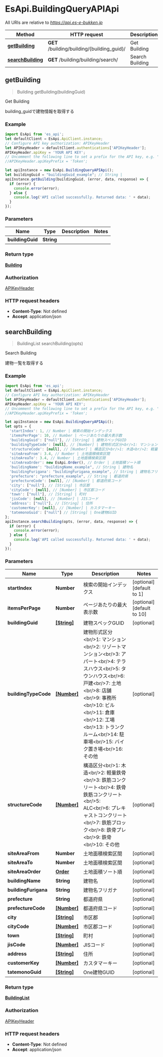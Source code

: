 # EsApi.BuildingQueryAPIApi

All URIs are relative to *https://api.es-e-bukken.jp*

Method | HTTP request | Description
------------- | ------------- | -------------
[**getBuilding**](BuildingQueryAPIApi.md#getBuilding) | **GET** /building/building/{building_guid}/ | Get Building
[**searchBuilding**](BuildingQueryAPIApi.md#searchBuilding) | **GET** /building/building/search/ | Search Building



## getBuilding

> Building getBuilding(buildingGuid)

Get Building

building_guidで建物情報を取得する

### Example

```javascript
import EsApi from 'es_api';
let defaultClient = EsApi.ApiClient.instance;
// Configure API key authorization: APIKeyHeader
let APIKeyHeader = defaultClient.authentications['APIKeyHeader'];
APIKeyHeader.apiKey = 'YOUR API KEY';
// Uncomment the following line to set a prefix for the API key, e.g. "Token" (defaults to null)
//APIKeyHeader.apiKeyPrefix = 'Token';

let apiInstance = new EsApi.BuildingQueryAPIApi();
let buildingGuid = "buildingGuid_example"; // String | 
apiInstance.getBuilding(buildingGuid, (error, data, response) => {
  if (error) {
    console.error(error);
  } else {
    console.log('API called successfully. Returned data: ' + data);
  }
});
```

### Parameters


Name | Type | Description  | Notes
------------- | ------------- | ------------- | -------------
 **buildingGuid** | **String**|  | 

### Return type

[**Building**](Building.md)

### Authorization

[APIKeyHeader](../README.md#APIKeyHeader)

### HTTP request headers

- **Content-Type**: Not defined
- **Accept**: application/json


## searchBuilding

> BuildingList searchBuilding(opts)

Search Building

建物一覧を取得する

### Example

```javascript
import EsApi from 'es_api';
let defaultClient = EsApi.ApiClient.instance;
// Configure API key authorization: APIKeyHeader
let APIKeyHeader = defaultClient.authentications['APIKeyHeader'];
APIKeyHeader.apiKey = 'YOUR API KEY';
// Uncomment the following line to set a prefix for the API key, e.g. "Token" (defaults to null)
//APIKeyHeader.apiKeyPrefix = 'Token';

let apiInstance = new EsApi.BuildingQueryAPIApi();
let opts = {
  'startIndex': 1, // Number | 検索の開始インデックス
  'itemsPerPage': 10, // Number | ページあたりの最大表示数
  'buildingGuid': ["null"], // [String] | 建物スペックGUID
  'buildingTypeCode': [null], // [Number] | 建物形式区分<br/>1: マンション<br/>2: リゾートマンション<br/>3: アパート<br/>4: テラスハウス<br/>5: タウンハウス<br/>6: 戸建<br/>7: 土地<br/>8: 店舗<br/>9: 事務所<br/>10: ビル<br/>11: 倉庫<br/>12: 工場<br/>13: トランクルーム<br/>14: 駐車場<br/>15: バイク置き場<br/>16: その他
  'structureCode': [null], // [Number] | 構造区分<br/>1: 木造<br/>2: 軽量鉄骨<br/>3: 鉄筋コンクリート<br/>4: 鉄骨鉄筋コンクリート<br/>5: ALC<br/>6: プレキャストコンクリート<br/>7: 鉄筋ブロック<br/>8: 鉄骨プレ<br/>9: 鉄骨<br/>10: その他
  'siteAreaFrom': 3.4, // Number | 土地面積検索区間
  'siteAreaTo': 3.4, // Number | 土地面積検索区間
  'siteAreaOrder': new EsApi.Order(), // Order | 土地面積ソート順
  'buildingName': "buildingName_example", // String | 建物名
  'buildingFurigana': "buildingFurigana_example", // String | 建物名フリガナ
  'prefecture': "prefecture_example", // String | 都道府県
  'prefectureCode': [null], // [Number] | 都道府県コード
  'city': ["null"], // [String] | 市区郡
  'cityCode': [null], // [Number] | 市区郡コード
  'town': ["null"], // [String] | 町村
  'jisCode': [null], // [Number] | JISコード
  'address': ["null"], // [String] | 住所
  'customerKey': [null], // [Number] | カスタマーキー
  'tatemonoGuid': ["null"] // [String] | One建物GUID
};
apiInstance.searchBuilding(opts, (error, data, response) => {
  if (error) {
    console.error(error);
  } else {
    console.log('API called successfully. Returned data: ' + data);
  }
});
```

### Parameters


Name | Type | Description  | Notes
------------- | ------------- | ------------- | -------------
 **startIndex** | **Number**| 検索の開始インデックス | [optional] [default to 1]
 **itemsPerPage** | **Number**| ページあたりの最大表示数 | [optional] [default to 10]
 **buildingGuid** | [**[String]**](String.md)| 建物スペックGUID | [optional] 
 **buildingTypeCode** | [**[Number]**](Number.md)| 建物形式区分&lt;br/&gt;1: マンション&lt;br/&gt;2: リゾートマンション&lt;br/&gt;3: アパート&lt;br/&gt;4: テラスハウス&lt;br/&gt;5: タウンハウス&lt;br/&gt;6: 戸建&lt;br/&gt;7: 土地&lt;br/&gt;8: 店舗&lt;br/&gt;9: 事務所&lt;br/&gt;10: ビル&lt;br/&gt;11: 倉庫&lt;br/&gt;12: 工場&lt;br/&gt;13: トランクルーム&lt;br/&gt;14: 駐車場&lt;br/&gt;15: バイク置き場&lt;br/&gt;16: その他 | [optional] 
 **structureCode** | [**[Number]**](Number.md)| 構造区分&lt;br/&gt;1: 木造&lt;br/&gt;2: 軽量鉄骨&lt;br/&gt;3: 鉄筋コンクリート&lt;br/&gt;4: 鉄骨鉄筋コンクリート&lt;br/&gt;5: ALC&lt;br/&gt;6: プレキャストコンクリート&lt;br/&gt;7: 鉄筋ブロック&lt;br/&gt;8: 鉄骨プレ&lt;br/&gt;9: 鉄骨&lt;br/&gt;10: その他 | [optional] 
 **siteAreaFrom** | **Number**| 土地面積検索区間 | [optional] 
 **siteAreaTo** | **Number**| 土地面積検索区間 | [optional] 
 **siteAreaOrder** | [**Order**](.md)| 土地面積ソート順 | [optional] 
 **buildingName** | **String**| 建物名 | [optional] 
 **buildingFurigana** | **String**| 建物名フリガナ | [optional] 
 **prefecture** | **String**| 都道府県 | [optional] 
 **prefectureCode** | [**[Number]**](Number.md)| 都道府県コード | [optional] 
 **city** | [**[String]**](String.md)| 市区郡 | [optional] 
 **cityCode** | [**[Number]**](Number.md)| 市区郡コード | [optional] 
 **town** | [**[String]**](String.md)| 町村 | [optional] 
 **jisCode** | [**[Number]**](Number.md)| JISコード | [optional] 
 **address** | [**[String]**](String.md)| 住所 | [optional] 
 **customerKey** | [**[Number]**](Number.md)| カスタマーキー | [optional] 
 **tatemonoGuid** | [**[String]**](String.md)| One建物GUID | [optional] 

### Return type

[**BuildingList**](BuildingList.md)

### Authorization

[APIKeyHeader](../README.md#APIKeyHeader)

### HTTP request headers

- **Content-Type**: Not defined
- **Accept**: application/json

